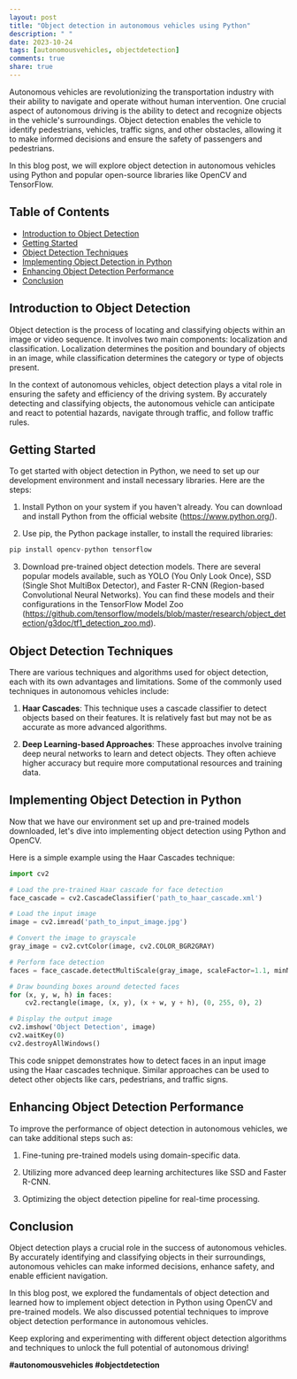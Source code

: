 ```yaml
---
layout: post
title: "Object detection in autonomous vehicles using Python"
description: " "
date: 2023-10-24
tags: [autonomousvehicles, objectdetection]
comments: true
share: true
---
```


Autonomous vehicles are revolutionizing the transportation industry with their ability to navigate and operate without human intervention. One crucial aspect of autonomous driving is the ability to detect and recognize objects in the vehicle's surroundings. Object detection enables the vehicle to identify pedestrians, vehicles, traffic signs, and other obstacles, allowing it to make informed decisions and ensure the safety of passengers and pedestrians.

In this blog post, we will explore object detection in autonomous vehicles using Python and popular open-source libraries like OpenCV and TensorFlow.

## Table of Contents
- [Introduction to Object Detection](#introduction-to-object-detection)
- [Getting Started](#getting-started)
- [Object Detection Techniques](#object-detection-techniques)
- [Implementing Object Detection in Python](#implementing-object-detection-in-python)
- [Enhancing Object Detection Performance](#enhancing-object-detection-performance)
- [Conclusion](#conclusion)

## Introduction to Object Detection

Object detection is the process of locating and classifying objects within an image or video sequence. It involves two main components: localization and classification. Localization determines the position and boundary of objects in an image, while classification determines the category or type of objects present.

In the context of autonomous vehicles, object detection plays a vital role in ensuring the safety and efficiency of the driving system. By accurately detecting and classifying objects, the autonomous vehicle can anticipate and react to potential hazards, navigate through traffic, and follow traffic rules.

## Getting Started

To get started with object detection in Python, we need to set up our development environment and install necessary libraries. Here are the steps:

1. Install Python on your system if you haven't already. You can download and install Python from the official website (https://www.python.org/).

2. Use pip, the Python package installer, to install the required libraries:
```python
pip install opencv-python tensorflow
```

3. Download pre-trained object detection models. There are several popular models available, such as YOLO (You Only Look Once), SSD (Single Shot MultiBox Detector), and Faster R-CNN (Region-based Convolutional Neural Networks). You can find these models and their configurations in the TensorFlow Model Zoo (https://github.com/tensorflow/models/blob/master/research/object_detection/g3doc/tf1_detection_zoo.md).

## Object Detection Techniques

There are various techniques and algorithms used for object detection, each with its own advantages and limitations. Some of the commonly used techniques in autonomous vehicles include:

1. **Haar Cascades**: This technique uses a cascade classifier to detect objects based on their features. It is relatively fast but may not be as accurate as more advanced algorithms.

2. **Deep Learning-based Approaches**: These approaches involve training deep neural networks to learn and detect objects. They often achieve higher accuracy but require more computational resources and training data.

## Implementing Object Detection in Python

Now that we have our environment set up and pre-trained models downloaded, let's dive into implementing object detection using Python and OpenCV. 

Here is a simple example using the Haar Cascades technique:

```python
import cv2

# Load the pre-trained Haar cascade for face detection
face_cascade = cv2.CascadeClassifier('path_to_haar_cascade.xml')

# Load the input image
image = cv2.imread('path_to_input_image.jpg')

# Convert the image to grayscale
gray_image = cv2.cvtColor(image, cv2.COLOR_BGR2GRAY)

# Perform face detection
faces = face_cascade.detectMultiScale(gray_image, scaleFactor=1.1, minNeighbors=5, minSize=(30, 30))

# Draw bounding boxes around detected faces
for (x, y, w, h) in faces:
    cv2.rectangle(image, (x, y), (x + w, y + h), (0, 255, 0), 2)

# Display the output image
cv2.imshow('Object Detection', image)
cv2.waitKey(0)
cv2.destroyAllWindows()
```

This code snippet demonstrates how to detect faces in an input image using the Haar cascades technique. Similar approaches can be used to detect other objects like cars, pedestrians, and traffic signs.

## Enhancing Object Detection Performance

To improve the performance of object detection in autonomous vehicles, we can take additional steps such as:

1. Fine-tuning pre-trained models using domain-specific data.

2. Utilizing more advanced deep learning architectures like SSD and Faster R-CNN.

3. Optimizing the object detection pipeline for real-time processing.

## Conclusion

Object detection plays a crucial role in the success of autonomous vehicles. By accurately identifying and classifying objects in their surroundings, autonomous vehicles can make informed decisions, enhance safety, and enable efficient navigation.

In this blog post, we explored the fundamentals of object detection and learned how to implement object detection in Python using OpenCV and pre-trained models. We also discussed potential techniques to improve object detection performance in autonomous vehicles.

Keep exploring and experimenting with different object detection algorithms and techniques to unlock the full potential of autonomous driving!

**#autonomousvehicles #objectdetection**
